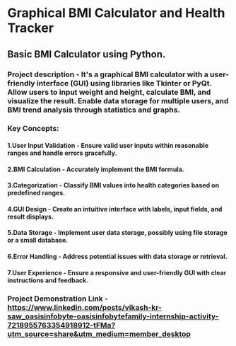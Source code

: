 # Graphical BMI Calculator and Health Tracker
## Basic BMI Calculator using Python.

### Project description - It's a graphical BMI calculator with a user-friendly interface (GUI) using libraries like Tkinter or PyQt. Allow users to input weight and height, calculate BMI, and visualize the result. Enable data storage for multiple users, and BMI trend analysis through statistics and graphs.

### Key Concepts:

#### 1.User Input Validation - Ensure valid user inputs within reasonable ranges and handle errors gracefully.
#### 2.BMI Calculation - Accurately implement the BMI formula.
#### 3.Categorization - Classify BMI values into health categories based on predefined ranges.
#### 4.GUI Design - Create an intuitive interface with labels, input fields, and result displays.
#### 5.Data Storage - Implement user data storage, possibly using file storage or a small database.
#### 6.Error Handling - Address potential issues with data storage or retrieval.
#### 7.User Experience - Ensure a responsive and user-friendly GUI with clear instructions and feedback.

### Project Demonstration Link - **https://www.linkedin.com/posts/vikash-kr-saw_oasisinfobyte-oasisinfobytefamily-internship-activity-7218955763354918912-tFMa?utm_source=share&utm_medium=member_desktop**


